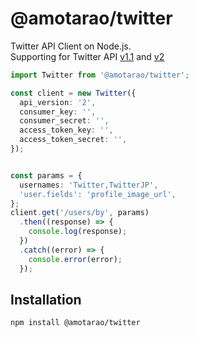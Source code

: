 # @amotarao/twitter

Twitter API Client on Node.js.  
Supporting for Twitter API [v1.1](https://developer.twitter.com/en/docs/twitter-api/v1) and [v2](https://developer.twitter.com/en/docs/twitter-api/early-access)


```ts
import Twitter from '@amotarao/twitter';

const client = new Twitter({
  api_version: '2',
  consumer_key: '',
  consumer_secret: '',
  access_token_key: '',
  access_token_secret: '',
});


const params = {
  usernames: 'Twitter,TwitterJP',
  'user.fields': 'profile_image_url',
};
client.get('/users/by', params)
  .then((response) => {
    console.log(response);
  })
  .catch((error) => {
    console.error(error);
  });
```

## Installation

```bash
npm install @amotarao/twitter
```
